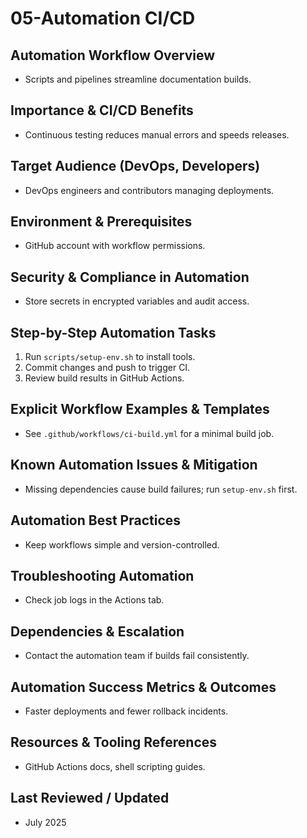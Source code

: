 # 05-Automation CI/CD

## Automation Workflow Overview
- Scripts and pipelines streamline documentation builds.

## Importance & CI/CD Benefits
- Continuous testing reduces manual errors and speeds releases.

## Target Audience (DevOps, Developers)
- DevOps engineers and contributors managing deployments.

## Environment & Prerequisites
- GitHub account with workflow permissions.

## Security & Compliance in Automation
- Store secrets in encrypted variables and audit access.

## Step-by-Step Automation Tasks
1. Run `scripts/setup-env.sh` to install tools.
2. Commit changes and push to trigger CI.
3. Review build results in GitHub Actions.

## Explicit Workflow Examples & Templates
- See `.github/workflows/ci-build.yml` for a minimal build job.

## Known Automation Issues & Mitigation
- Missing dependencies cause build failures; run `setup-env.sh` first.

## Automation Best Practices
- Keep workflows simple and version-controlled.

## Troubleshooting Automation
- Check job logs in the Actions tab.

## Dependencies & Escalation
- Contact the automation team if builds fail consistently.

## Automation Success Metrics & Outcomes
- Faster deployments and fewer rollback incidents.

## Resources & Tooling References
- GitHub Actions docs, shell scripting guides.

## Last Reviewed / Updated
- July 2025
